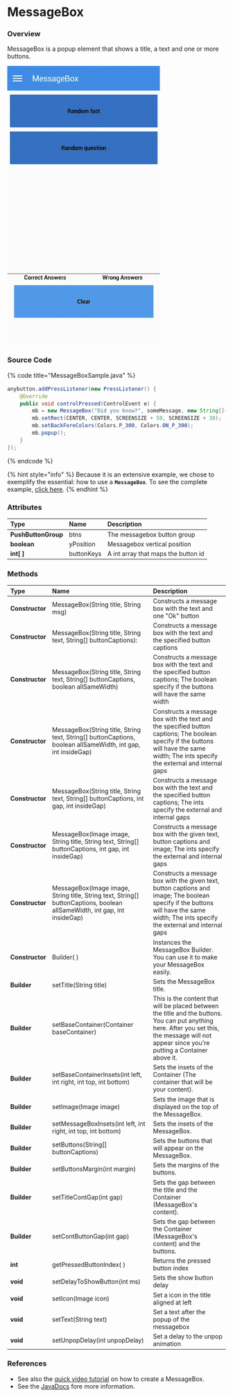 # MessageBox

### Overview

MessageBox is a popup element that shows a title, a text and one or more buttons.

![](../../.gitbook/assets/messagebox-sample.gif)

### Source Code

{% code title="MessageBoxSample.java" %}
```java
anybutton.addPressListener(new PressListener() {
    @Override
    public void controlPressed(ControlEvent e) {
        mb = new MessageBox("Did you know?", someMessage, new String[]{"Nice!"});
        mb.setRect(CENTER, CENTER, SCREENSIZE + 50, SCREENSIZE + 30);
        mb.setBackForeColors(Colors.P_300, Colors.ON_P_300);
        mb.popup();
    }
});
```
{% endcode %}

{% hint style="info" %}
Because it is an extensive example, we chose to exemplify the essential: how to use a **`MessageBox`**. To see the complete example, [click here](https://github.com/TotalCross/TCSample/blob/master/src/main/java/totalcross/sample/components/ui/MessageBoxSample.java).
{% endhint %}

### Attributes

| Type | Name | Description |
| :--- | :--- | :--- |
| **PushButtonGroup** | btns | The messagebox button group |
| **boolean** | yPosition | Messagebox vertical position |
| **int\[ \]** | buttonKeys | A int array that maps the button id |

### Methods

| Type | Name | Description |
| :--- | :--- | :--- |
| **Constructor** | MessageBox\(String title, String msg\) | Constructs a message box with the text and one "Ok" button |
| **Constructor** | MessageBox\(String title, String text, String\[\] buttonCaptions\): | Constructs a message box with the text and the specified button captions |
| **Constructor** | MessageBox\(String title, String text, String\[\] buttonCaptions, boolean allSameWidth\) | Constructs a message box with the text and the specified button captions; The boolean specify if the buttons will have the same width |
| **Constructor** | MessageBox\(String title, String text, String\[\] buttonCaptions, boolean allSameWidth, int gap, int insideGap\) | Constructs a message box with the text and the specified button captions; The boolean specify if the buttons will have the same width; The ints specify the external and internal gaps |
| **Constructor** | MessageBox\(String title, String text, String\[\] buttonCaptions, int gap, int insideGap\) | Constructs a message box with the text and the specified button captions; The ints specify the external and internal gaps |
| **Constructor** | MessageBox\(Image image, String title, String text, String\[\] buttonCaptions, int gap, int insideGap\) | Constructs a message box with the given text, button captions and image; The ints specify the external and internal gaps |
| **Constructor** | MessageBox\(Image image, String title, String text, String\[\] buttonCaptions, boolean allSameWidth, int gap, int insideGap\) | Constructs a message box with the given text, button captions and image; The boolean specify if the buttons will have the same width; The ints specify the external and internal gaps |
| **Constructor** | Builder\( \) | Instances the MessageBox Builder. You can use it to make your MessageBox easily. |
| **Builder** | setTitle\(String title\) | Sets the MessageBox title. |
| **Builder** | setBaseContainer\(Container baseContainer\) | This is the content that will be placed between the title and the buttons. You can put anything here. After you set this, the message will not appear since you're putting a Container above it. |
| **Builder** | setBaseContainerInsets\(int left, int right, int top, int bottom\) | Sets the insets of the Container \(The container that will be your content\). |
| **Builder** | setImage\(Image image\) | Sets the image that is displayed on the top of the MessageBox. |
| **Builder** | setMessageBoxInsets\(int left, int right, int top, int bottom\) | Sets the insets of the MessageBox. |
| **Builder** | setButtons\(String\[\] buttonCaptions\) | Sets the buttons that will appear on the MessageBox. |
| **Builder** | setButtonsMargin\(int margin\) | Sets the margins of the buttons. |
| **Builder** | setTitleContGap\(int gap\) | Sets the gap between the title and the Container \(MessageBox's content\). |
| **Builder** | setContButtonGap\(int gap\) | Sets the gap between the Container \(MessageBox's content\) and the buttons. |
| **int** | getPressedButtonIndex\( \) | Returns the pressed button index |
| **void** | setDelayToShowButton\(int ms\) | Sets the show button delay |
| **void** | setIcon\(Image icon\) | Set a icon in the title aligned at left |
| **void** | setText\(String text\) | Set a text after the popup of the messagebox |
| **void** | setUnpopDelay\(int unpopDelay\) | Set a delay to the unpop animation |

### **References**

* See also the [quick video tutorial](https://www.youtube.com/watch?v=KJZyy9n5WZw) on how to create a MessageBox. 
* See the [JavaDocs](https://rs.totalcross.com/doc/totalcross/ui/MessageBox.html) fore more information.


